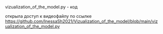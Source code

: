 vizualization_of_the_model.py - код

открыла доступ к видеофайлу по ссылке  https://github.com/InessaSh2021/Vizualization_of_the_model/blob/main/vizualization_of_the_model.py 
